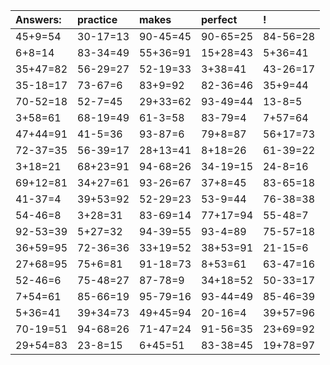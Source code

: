 | Answers: | practice | makes | perfect | ! |
| :--- | :--- | :--- | :--- | :--- |
| 45+9=54 | 30-17=13 | 90-45=45 | 90-65=25 | 84-56=28 | 
| 6+8=14 | 83-34=49 | 55+36=91 | 15+28=43 | 5+36=41 | 
| 35+47=82 | 56-29=27 | 52-19=33 | 3+38=41 | 43-26=17 | 
| 35-18=17 | 73-67=6 | 83+9=92 | 82-36=46 | 35+9=44 | 
| 70-52=18 | 52-7=45 | 29+33=62 | 93-49=44 | 13-8=5 | 
| 3+58=61 | 68-19=49 | 61-3=58 | 83-79=4 | 7+57=64 | 
| 47+44=91 | 41-5=36 | 93-87=6 | 79+8=87 | 56+17=73 | 
| 72-37=35 | 56-39=17 | 28+13=41 | 8+18=26 | 61-39=22 | 
| 3+18=21 | 68+23=91 | 94-68=26 | 34-19=15 | 24-8=16 | 
| 69+12=81 | 34+27=61 | 93-26=67 | 37+8=45 | 83-65=18 | 
| 41-37=4 | 39+53=92 | 52-29=23 | 53-9=44 | 76-38=38 | 
| 54-46=8 | 3+28=31 | 83-69=14 | 77+17=94 | 55-48=7 | 
| 92-53=39 | 5+27=32 | 94-39=55 | 93-4=89 | 75-57=18 | 
| 36+59=95 | 72-36=36 | 33+19=52 | 38+53=91 | 21-15=6 | 
| 27+68=95 | 75+6=81 | 91-18=73 | 8+53=61 | 63-47=16 | 
| 52-46=6 | 75-48=27 | 87-78=9 | 34+18=52 | 50-33=17 | 
| 7+54=61 | 85-66=19 | 95-79=16 | 93-44=49 | 85-46=39 | 
| 5+36=41 | 39+34=73 | 49+45=94 | 20-16=4 | 39+57=96 | 
| 70-19=51 | 94-68=26 | 71-47=24 | 91-56=35 | 23+69=92 | 
| 29+54=83 | 23-8=15 | 6+45=51 | 83-38=45 | 19+78=97 | 
